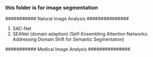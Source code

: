 ### this folder is for image segmentation
########### Natural Image Analysis ###############
1. SAC-Net
2. SEANet (domain adaption) (Self-Ensembling Attention Networks: Addressing Domain Shift for Semantic Segmentation)



########### Medical Image Analysis ###############

